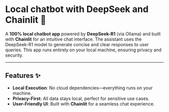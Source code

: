 # Local chatbot with DeepSeek and Chainlit 🚀

A **100% local chatbot app** powered by **DeepSeek-R1** (via Ollama) and built with **Chainlit** for an intuitive chat interface.  The assistant uses the DeepSeek-R1 model to generate concise and clear responses to user queries. This app runs entirely on your local machine, ensuring privacy and security.

---

## Features ✨
- **Local Execution**: No cloud dependencies—everything runs on your machine.
- **Privacy-First**: All data stays local, perfect for sensitive use cases.
- **User-Friendly UI**: Built with **Chainlit** for a seamless chat experience.